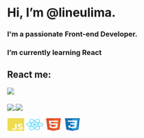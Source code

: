 <h1>Hi, I’m @lineulima. </h1>

<h3> I'm a passionate Front-end Developer. </h3>
<h3> I’m currently learning React </h3>
 <div>
  <h2> React me: </h2>
  <a href="https:/www.linkedin.com/in/lineulima1"> <img src="https://img.shields.io/badge/-LinkedIn-%230077B5?style=for-the-badge&logo=linkedin&logoColor=white" target="_blank"></a>
  </div>
  <br>
 
<a href="https://github.com/anuraghazra/github-readme-stats">
  <img align="center" heigth="180em" src="https://github-readme-stats.vercel.app/api?username=lineulima1&show_icons=true&theme=radical" />
</a>
<a href="https://github.com/anuraghazra/convoychat">
  <img align="center" height="180em" src="https://github-readme-stats.vercel.app/api/top-langs/?username=lineulima1&layout=compact&langs_count=16&theme=dark" />
</a>

<div style="display: inline_block"><br>
  <img align="center" alt="js" height="30" width="40" src="https://raw.githubusercontent.com/devicons/devicon/master/icons/javascript/javascript-plain.svg">
  <img align="center" alt="react" height="30" width="40" src="https://raw.githubusercontent.com/devicons/devicon/master/icons/react/react-original.svg">
  <img align="center" alt="html" height="30" width="40" src="https://raw.githubusercontent.com/devicons/devicon/master/icons/html5/html5-original.svg">
  <img align="center" alt="css" height="30" width="40" src="https://raw.githubusercontent.com/devicons/devicon/master/icons/css3/css3-original.svg">
  
  </div>



